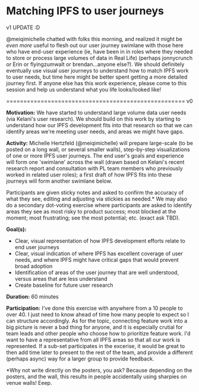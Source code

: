 # Matching IPFS to user journeys

v1 UPDATE :D

@meiqimichelle chatted with folks this morning, and realized it might be *even more* useful to flesh out our user journey swimlane with those here who have end-user experience (ie, have been in in roles where they needed to store or process large volumes of data in Real Life) (perhaps jonnycrunch or Erin or flyingzumwalt or brendan...anyone else?). We should definitely eventually use visual user journeys to understand how to match IPFS work to user needs, but time here might be better spent getting a more detailed journey first. If anyone else has this work experience, please come to this session and help us understand what you life looks/looked like!


====================================================
v0

**Motivation:** We have started to understand large volume data user needs (via Kelani's user research). We should build on this work by starting to understand how our IPFS development fits into that research so that we can identify areas we're meeting user needs, and areas we might have gaps.

**Activity:** Michelle Hertzfeld (@meiqimichelle) will prepare large-scale (to be posted on a long wall, or several smaller walls), step-by-step visualizations of one or more IPFS user journeys. The end user's goals and experience will form one 'swimlane' across the wall (drawn based on Kelani's recent research report and consultation with PL team members who previously worked in related user roles); a first draft of how IPFS fits into these journeys will form another swimlane below.

Participants are given sticky notes and asked to confirm the accuracy of what they see, editing and adjusting via stickies as needed.* We may also do a secondary dot-voting exercise where participants are asked to identify areas they see as most risky to product success; most blocked at the moment; most frustrating; see the most potential; etc. (exact ask TBD).

**Goal(s):**

- Clear, visual representation of how IPFS development efforts relate to end user journeys
- Clear, visual indication of where IPFS has excellent coverage of user needs, and where IPFS might have critical gaps that would prevent broad adoption
- Identification of areas of the user journey that are well understood, versus areas that are less understand
- Create baseline for future user research

**Duration:** 60 minutes

**Participation:** I've done this exercise with anywhere from a 10 people to over 40. I just need to know ahead of time how many people to expect so I can structure accordingly. As for the topic, connecting feature work into a big picture is never a bad thing for anyone, and it is especially crutial for team leads and other people who choose how to prioritize feature work. I'd want to have a representative from all IPFS areas so that all our work is represented. If a sub-set participates in the excerise, it would be great to then add time later to present to the rest of the team, and provide a different (perhaps async) way for a larger group to provide feedback.

*Why not write directly on the posters, you ask? Because depending on the posters, and the wall, this results in people accidentally using sharpies on venue walls! Eeep.
